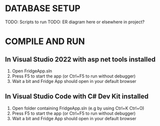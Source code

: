 # DATABASE SETUP

TODO: Scripts to run
TODO: ER diagram here or elsewhere in project?

# COMPILE AND RUN

## In Visual Studio 2022 with asp net tools installed

1) Open FridgeApp.sln
2) Press F5 to start the app (or Ctrl+F5 to run without debugger)
3) Wait a bit and Fridge App should open in your default browser

## In Visual Studio Code with C# Dev Kit installed

1) Open folder containing FridgeApp.sln (e.g by using Ctrl+K Ctrl+O)
2) Press F5 to start the app (or Ctrl+F5 to run without debugger)
3) Wait a bit and Fridge App should open in your default browser
